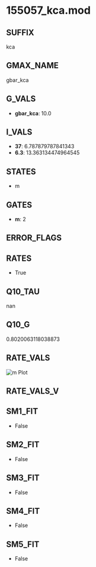 # 155057_kca.mod

## SUFFIX

kca

## GMAX_NAME

gbar_kca

## G_VALS

- **gbar_kca**: 10.0

## I_VALS

- **37**: 6.787879787841343
- **6.3**: 13.363134474964545

## STATES

- m

## GATES

- **m**: 2

## ERROR_FLAGS


## RATES

- True

## Q10_TAU

nan

## Q10_G

0.8020063118038873

## RATE_VALS

![m Plot](/Users/pbozelos/Dropbox/icg-Chai-Panos/supermodels/output_markdown_files/KCa/155057_kca.mod/images/m.png)

## RATE_VALS_V

## SM1_FIT

- False

## SM2_FIT

- False

## SM3_FIT

- False

## SM4_FIT

- False

## SM5_FIT

- False

